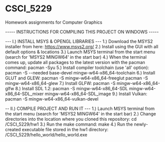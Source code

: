 # CSCI_5229
Homework assignments for Computer Graphics

----- INSTRUCTIONS FOR COMPILING THIS PROJECT ON WINDOWS -----

--- I.) INSTALL MSYS & OPENGL LIBRARIES ---
1.) Download the MSYS2 installer from here: https://www.msys2.org/
2.) Install using the GUI with all default options & locations
3.) Launch MSYS terminal from the start menu (search for 'MSYS2 MINGW64' in the start bar)
4.) When the terminal comes up, update all packages to the latest version with the pacman command:
    pacman -Syu
5.) Install compiler toolchain (use 'all' option):
    pacman -S --needed base-devel mingw-w64-x86_64-toolchain
6.) Install GLUT and GLEW:
    pacman -S mingw-w64-x86_64-freeglut
    pacman -S mingw-w64-x86_64-glew
7.) Install GLFW:
    pacman -S mingw-w64-x86_64-glfw
8.) Install SDL 1.2:
    pacman -S mingw-w64-x86_64-SDL mingw-w64-x86_64-SDL_mixer mingw-w64-x86_64-SDL_image
9.) Install Vulkan:
    pacman -S mingw-w64-x86_64-vulkan-devel

-- II.) COMPILE PROJECT AND RUN IT ---
1.) Launch MSYS terminal from the start menu (search for 'MSYS2 MINGW64' in the start bar)
2.) Change directories into the location where you cloned this repository:
    cd <location>/CSCI_5229/hw1
3.) Run the make command:
    make
4.) Run the newly-created executable file stored in the hw1 directory:
    <location>/CSCI_5229/hello_world/hello_world.exe

